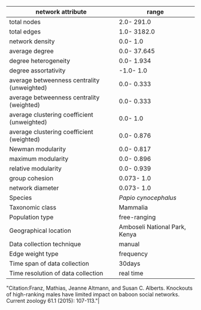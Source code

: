 network attribute|range
---|---
total nodes|2.0- 291.0
total edges|1.0- 3182.0
network density|0.0- 1.0
average degree|0.0- 37.645
degree heterogeneity|0.0- 1.934
degree assortativity|-1.0- 1.0
average betweenness centrality (unweighted)|0.0- 0.333
average betweenness centrality (weighted)|0.0- 0.333
average clustering coefficient (unweighted)|0.0- 1.0
average clustering coefficient (weighted)|0.0- 0.876
Newman modularity|0.0- 0.817
maximum modularity|0.0- 0.896
relative modularity|0.0- 0.939
group cohesion|0.073- 1.0
network diameter|0.073- 1.0
Species|*Papio cynocephalus*
Taxonomic class|Mammalia
Population type|free-ranging
Geographical location|Amboseli National Park, Kenya
Data collection technique|manual 
Edge weight type|frequency
Time span of data collection|30days
Time resolution of data collection|real time
"Citation:Franz, Mathias, Jeanne Altmann, and Susan C. Alberts. 
Knockouts of high-ranking males have limited impact on baboon social networks.
 Current zoology 61.1 (2015): 107-113."|
